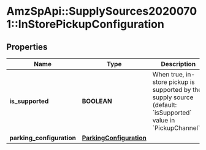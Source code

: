# AmzSpApi::SupplySources20200701::InStorePickupConfiguration

## Properties
Name | Type | Description | Notes
------------ | ------------- | ------------- | -------------
**is_supported** | **BOOLEAN** | When true, in-store pickup is supported by the supply source (default: &#x60;isSupported&#x60; value in &#x60;PickupChannel&#x60;). | [optional] 
**parking_configuration** | [**ParkingConfiguration**](ParkingConfiguration.md) |  | [optional] 

